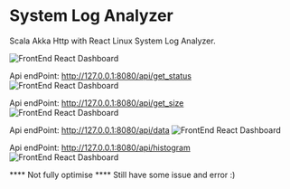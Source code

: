 # System Log Analyzer
Scala Akka Http with React Linux System Log Analyzer.

![FrontEnd React Dashboard](https://github.com/smartbird11/SystemLogAnalyzer/blob/main/Screenshot%202021-03-16%20at%209.57.45%20PM.png)

Api endPoint: http://127.0.0.1:8080/api/get_status
![FrontEnd React Dashboard](https://github.com/smartbird11/SystemLogAnalyzer/blob/main/Screenshot%202021-04-01%20at%206.03.48%20PM.png)

Api endPoint: http://127.0.0.1:8080/api/get_size
![FrontEnd React Dashboard](https://github.com/smartbird11/SystemLogAnalyzer/blob/main/Screenshot%202021-04-01%20at%206.03.32%20PM.png)

Api endPoint: http://127.0.0.1:8080/api/data
![FrontEnd React Dashboard](https://github.com/smartbird11/SystemLogAnalyzer/blob/main/Screenshot%202021-04-01%20at%206.06.19%20PM.png)

Api endPoint: http://127.0.0.1:8080/api/histogram
![FrontEnd React Dashboard](https://github.com/smartbird11/SystemLogAnalyzer/blob/main/Screenshot%202021-04-01%20at%206.03.04%20PM.png)

**** Not fully optimise ****
     Still have some issue and error :) 

